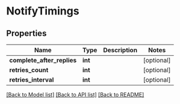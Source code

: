 # NotifyTimings

## Properties
Name | Type | Description | Notes
------------ | ------------- | ------------- | -------------
**complete_after_replies** | **int** |  | [optional] 
**retries_count** | **int** |  | [optional] 
**retries_interval** | **int** |  | [optional] 

[[Back to Model list]](../README.md#documentation-for-models) [[Back to API list]](../README.md#documentation-for-api-endpoints) [[Back to README]](../README.md)


